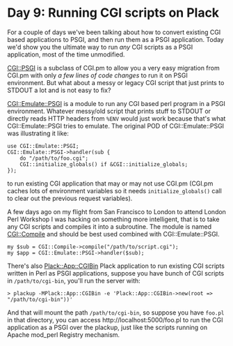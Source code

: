 # Day 9: Running CGI scripts on Plack

For a couple of days we've been talking about how to convert existing CGI based applications to PSGI, and then run them as a PSGI application. Today we'd show you the ultimate way to run _any_ CGI scripts as a PSGI application, most of the time unmodified.

[CGI::PSGI][1] is a subclass of CGI.pm to allow you a very easy migration from CGI.pm with only _a few lines of code changes_ to run it on PSGI environment. But what about a messy or legacy CGI script that just prints to STDOUT a lot and is not easy to fix?

[CGI::Emulate::PSGI][2] is a module to run any CGI based perl program in a PSGI environment. Whatever messy/old script that prints stuff to STDOUT or directly reads HTTP headers from `%ENV` would just work because that's what CGI::Emulate::PSGI tries to emulate. The original POD of CGI::Emulate::PSGI was illustrating it like:

```
use CGI::Emulate::PSGI;
CGI::Emulate::PSGI->handler(sub {
    do "/path/to/foo.cgi";
    CGI::initialize_globals() if &CGI::initialize_globals;
});
```

to run existing CGI application that may or may not use CGI.pm (CGI.pm caches lots of environment variables so it needs `initialize_globals()` call to clear out the previous request variables).

A few days ago on my flight from San Francisco to London to attend London Perl Workshop I was hacking on something more intelligent, that is to take any CGI scripts and compiles it into a subroutine. The module is named [CGI::Compile][3] and should be best used combined with CGI::Emulate::PSGI.

```
my $sub = CGI::Compile->compile("/path/to/script.cgi");
my $app = CGI::Emulate::PSGI->handler($sub);
```

There's also [Plack::App::CGIBin][4] Plack application to run existing CGI scripts written in Perl as PSGI applications, suppose you have bunch of CGI scripts in `/path/to/cgi-bin`, you'll run the server with:

```
> plackup -MPlack::App::CGIBin -e 'Plack::App::CGIBin->new(root => "/path/to/cgi-bin"))'
```

And that will mount the path `/path/to/cgi-bin`, so suppose you have `foo.pl` in that directory, you can access http://localhost:5000/foo.pl to run the CGI application as a PSGI over the plackup, just like the scripts running on Apache mod\_perl Registry mechanism.

  [1]: http://search.cpan.org/perldoc?CGI::PSGI
  [2]: http://search.cpan.org/perldoc?CGI::Emulate::PSGI
  [3]: http://search.cpan.org/perldoc?CGI::Comple
  [4]: http://search.cpan.org/perldoc?Plack::App::CGIBin
